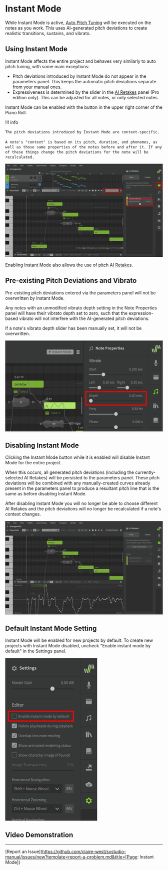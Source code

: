 # Instant Mode

While Instant Mode is active, [Auto Pitch Tuning](auto-pitch-tuning.md) will be executed on the notes as you work. This uses AI-generated pitch deviations to create realistic transitions, sustains, and vibrato.

## Using Instant Mode

Instant Mode affects the entire project and behaves very similarly to auto pitch tuning, with some main exceptions:

- Pitch deviations introduced by Instant Mode do not appear in the parameters panel. This keeps the automatic pitch deviations separate from your manual ones.
- Expressiveness is determined by the slider in the [AI Retakes](ai-retakes.md) panel (Pro edition only). This can be adjusted for all notes, or only selected notes.

Instant Mode can be enabled with the button in the upper right corner of the Piano Roll.

!!! info

    The pitch deviations introduced by Instant Mode are context-specific.

    A note's "context" is based on its pitch, duration, and phonemes, as well as those same properties of the notes before and after it. If any of these things change the pitch deviations for the note will be recalculated.

![Instant Mode options](/img/ai-functions/instant-mode.png)

Enabling Instant Mode also allows the use of pitch [AI Retakes](ai-retakes.md).

## Pre-existing Pitch Deviations and Vibrato

Pre-existing pitch deviations entered via the parameters panel will not be overwritten by Instant Mode.

Any notes with an unmodified vibrato depth setting in the Note Properties panel will have their vibrato depth set to zero, such that the expression-based vibrato will not interfere with the AI-generated pitch deviations.

If a note's vibrato depth slider has been manually set, it will not be overwritten.

![Vibrato Depth Set to Zero](/img/ai-functions/instant-mode-vibrato-depth.png)

## Disabling Instant Mode

Clicking the Instant Mode button while it is enabled will disable Instant Mode for the entire project.

When this occurs, all generated pitch deviations (including the currently-selected AI Retakes) will be persisted to the parameters panel. These pitch deviations will be combined with any manually-created curves already present in the parameters panel to produce a resultant pitch line that is the same as before disabling Instant Mode.

After disabling Instant Mode you will no longer be able to choose different AI Retakes and the pitch deviations will no longer be recalculated if a note's context changes.

![Instant Mode Disabled](/img/ai-functions/instant-mode-disabled.png)

## Default Instant Mode Setting

Instant Mode will be enabled for new projects by default. To create new projects with Instant Mode disabled, uncheck "Enable instant mode by default" in the Settings panel.

![Default Instant Mode Setting](/img/ai-functions/instant-mode-default.png)

## Video Demonstration
<iframe hidden /><!-- weird iframe fix -->
<iframe width="560" height="315" src="https://www.youtube.com/embed/Yb8m_HmBEt4" title="YouTube video player" frameborder="0" allowfullscreen></iframe>

---

[Report an Issue](https://github.com/claire-west/svstudio-manual/issues/new?template=report-a-problem.md&title=[Page: Instant Mode])